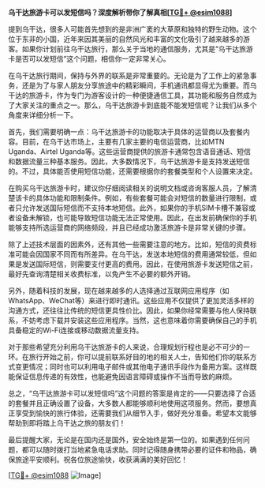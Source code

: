 **乌干达旅游卡可以发短信吗？深度解析带你了解真相[[TG💪+ @esim1088](https://t.me/s/esim1088)]**

提到乌干达，很多人可能首先想到的是非洲广袤的大草原和独特的野生动物。这个位于东非的小国，近年来因其美丽的自然风光和丰富的文化吸引了越来越多的游客。如果你计划前往乌干达旅行，那么关于当地的通信服务，尤其是“乌干达旅游卡是否可以发短信”这个问题，相信你一定非常关心。

在乌干达旅行期间，保持与外界的联系是非常重要的。无论是为了工作上的紧急事务，还是为了与家人朋友分享旅途中的精彩瞬间，手机通讯都显得尤为重要。而乌干达的旅游卡，作为专门为游客设计的一种便捷通信工具，其功能和服务自然成为了大家关注的重点之一。那么，乌干达旅游卡到底能不能发短信呢？让我们从多个角度来详细分析一下。

首先，我们需要明确一点：乌干达旅游卡的功能取决于具体的运营商以及套餐内容。目前，在乌干达市场上，主要有几家主要的电信运营商，比如MTN Uganda、Airtel Uganda等。这些运营商提供的旅游卡通常包含语音通话、短信和数据流量三种基本服务。因此，大多数情况下，乌干达旅游卡是支持发送短信的。不过，具体能否使用短信功能，还需要根据你的套餐类型和个人设置来决定。

在购买乌干达旅游卡时，建议你仔细阅读相关的说明文档或咨询客服人员，了解清楚该卡的具体功能和限制条件。例如，有些套餐可能会对短信的数量进行限制，或者只允许发送国际短信而不支持本地短信。此外，如果你的手机SIM卡槽不兼容或者设备未解锁，也可能导致短信功能无法正常使用。因此，在出发前确保你的手机能够支持所选运营商的网络频段，并且已经成功激活旅游卡是非常关键的步骤。

除了上述技术层面的因素外，还有其他一些需要注意的地方。比如，短信的资费标准可能会因国家不同而有所差异。在乌干达，发送本地短信的费用通常较低，但如果是发送国际短信，则需要支付更高的费用。因此，在使用旅游卡发送短信之前，最好先查询清楚相关收费标准，以免产生不必要的额外开销。

另外，随着科技的发展，现在越来越多的人选择通过互联网应用程序（如WhatsApp、WeChat等）来进行即时通讯。这些应用不仅提供了更加灵活多样的沟通方式，还往往比传统的短信更具性价比。因此，如果你经常需要与他人保持联系，不妨考虑下载并安装这些应用程序。当然，这也意味着你需要确保自己的手机具备稳定的Wi-Fi连接或移动数据流量支持。

对于那些希望充分利用乌干达旅游卡的人来说，合理规划行程也是必不可少的一环。在旅行开始之前，你可以提前联系好目的地的相关人士，告知他们你的联系方式变更情况；同时也可以利用电子邮件或其他电子通讯手段作为备用方案。这样既能保证信息传递的有效性，也能避免因语言障碍或操作不当而导致的麻烦。

总之，“乌干达旅游卡可以发短信吗”这个问题的答案是肯定的——只要选择了合适的套餐并且正确设置了设备，大多数人都能够顺利地使用这项服务。然而，要想真正享受到愉快的旅行体验，还需要我们从细节入手，做好充分准备。希望本文能够帮助到即将踏上乌干达之旅的朋友们！

最后提醒大家，无论是在国内还是国外，安全始终是第一位的。如果遇到任何问题，都可以随时拨打当地紧急电话求助。同时记得随身携带必要的证件和物品，确保旅途平安顺利。祝各位旅途愉快，收获满满的美好回忆！

[[TG💪+ @esim1088](https://t.me/s/esim1088) ![Image](https://i.postimg.cc/4NQfJmqS/Snipaste-2025-05-13-00-14-12.png)]